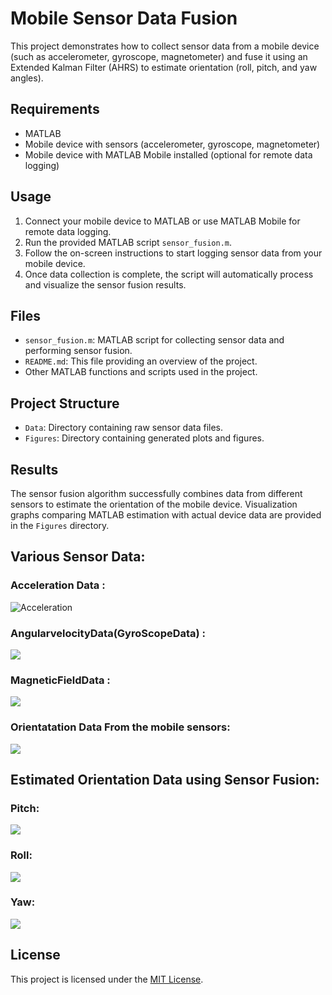 # Mobile Sensor Data Fusion

This project demonstrates how to collect sensor data from a mobile device (such as accelerometer, gyroscope, magnetometer) and fuse it using an Extended Kalman Filter (AHRS) to estimate orientation (roll, pitch, and yaw angles).

## Requirements

- MATLAB
- Mobile device with sensors (accelerometer, gyroscope, magnetometer)
- Mobile device with MATLAB Mobile installed (optional for remote data logging)

## Usage

1. Connect your mobile device to MATLAB or use MATLAB Mobile for remote data logging.
2. Run the provided MATLAB script `sensor_fusion.m`.
3. Follow the on-screen instructions to start logging sensor data from your mobile device.
4. Once data collection is complete, the script will automatically process and visualize the sensor fusion results.

## Files

- `sensor_fusion.m`: MATLAB script for collecting sensor data and performing sensor fusion.
- `README.md`: This file providing an overview of the project.
- Other MATLAB functions and scripts used in the project.

## Project Structure

- `Data`: Directory containing raw sensor data files.
- `Figures`: Directory containing generated plots and figures.

## Results

The sensor fusion algorithm successfully combines data from different sensors to estimate the orientation of the mobile device. Visualization graphs comparing MATLAB estimation with actual device data are provided in the `Figures` directory.

## Various Sensor Data:

### Acceleration Data :
![Acceleration](./Figures/AccelerationData.png)

### AngularvelocityData(GyroScopeData) :
![](./Figures/AngularVelocityData.png)

### MagneticFieldData :
![](./Figures/MagneticFieldData.png)

### Orientatation Data From the mobile sensors:
![](./Figures/OrientationData.png)

## Estimated Orientation Data using Sensor Fusion:

### Pitch:
![](./Figures/Pitch.png)

### Roll:
![](./Figures/Roll.png)

### Yaw:
![](./Figures/Yaw.png)


## License

This project is licensed under the [MIT License](LICENSE).
